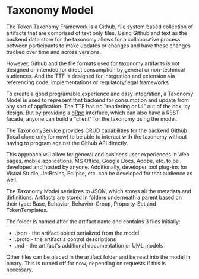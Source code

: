 # Taxonomy Model

The Token Taxonomy Framework is a Github, file system based collection of artifacts that are comprised of text only files. Using Github and text as the backend data store for the taxonomy allows for a collaborative process between participants to make updates or changes and have those changes tracked over time and across versions.

However, Github and the file formats used for taxonomy artifacts is not designed or intended for direct consumption by general or non-technical audiences. And the TTF is designed for integration and extension via referencing code, implementations or regulatory/legal frameworks.

To create a good programable experience and easy integration, a Taxonomy Model is used to represent that backend for consumption and update from any sort of application. The TTF has no "rendering or UI" out of the box, by design. But by providing a [gRpc](https://grpc.io/) interface, which can also have a REST facade, anyone can build a "client" for the taxonomy using the model.

The [TaxonomyService](tools/readme.md) provides CRUD capabilities for the backend Github (local clone only for now) to be able to interact with the taxonomy without having to program against the Github API directly.

This approach will allow for general and business user experiences in Web pages, mobile applications, MS Office, Google Docs, Adobe, etc. to be developed and hosted by anyone. Additionally, developer tool plug-ins for Visual Studio, JetBrains, Eclipse, etc. can be developed for that audience as well.

The Taxonomy Model serializes to JSON, which stores all the metadata and definitions.  [Artifacts](taxonomy-artifact-format.md) are stored in folders underneath a parent based on their type: Base, Behavior, Behavior-Group, Property-Set and TokenTemplates.

The folder is named after the artifact name and contains 3 files initially:

- .json - the artifact object serialized from the model.
- .proto - the artifact's control descriptions
- .md - the artifact's additional documentation or UML models

Other files can be placed in the artifact folder and be read into the model in binary. This is turned off for now, depending on requests if this is necessary.

